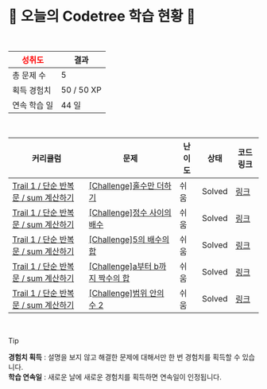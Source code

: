 # 🌲 오늘의 Codetree 학습 현황 🌲

<br />

| <span style="color:red;display:block;text-align:center;"> **성취도**</span> | 결과 |
|---|---|
| 총 문제 수 | 5 |
| 획득 경험치 | 50 / 50 XP |
| 연속 학습 일 | 44 일 |

<br />

|커리큘럼|문제|난이도|상태|코드 링크|
|---|---|---|---|---|
|[Trail 1 / 단순 반복문 / sum 계산하기](https://www.codetree.ai/trail-info/novice-low/)|[[Challenge]홀수만 더하기](https://www.codetree.ai/trails/complete/curated-cards/challenge-add-only-odd-numbers/)|쉬움|Solved|[링크](https://github.com/Minseo8170/codeTree_python3/blob/main/251024/%ED%99%80%EC%88%98%EB%A7%8C%20%EB%8D%94%ED%95%98%EA%B8%B0/add-only-odd-numbers.py)|
|[Trail 1 / 단순 반복문 / sum 계산하기](https://www.codetree.ai/trail-info/novice-low/)|[[Challenge]정수 사이의 배수](https://www.codetree.ai/trails/complete/curated-cards/challenge-multiplication-between-numbers/)|쉬움|Solved|[링크](https://github.com/Minseo8170/codeTree_python3/blob/main/251024/%EC%A0%95%EC%88%98%20%EC%82%AC%EC%9D%B4%EC%9D%98%20%EB%B0%B0%EC%88%98/multiplication-between-numbers.py)|
|[Trail 1 / 단순 반복문 / sum 계산하기](https://www.codetree.ai/trail-info/novice-low/)|[[Challenge]5의 배수의 합](https://www.codetree.ai/trails/complete/curated-cards/challenge-sum-of-specific-condition-multiple/)|쉬움|Solved|[링크](https://github.com/Minseo8170/codeTree_python3/blob/main/251024/5%EC%9D%98%20%EB%B0%B0%EC%88%98%EC%9D%98%20%ED%95%A9/sum-of-specific-condition-multiple.py)|
|[Trail 1 / 단순 반복문 / sum 계산하기](https://www.codetree.ai/trail-info/novice-low/)|[[Challenge]a부터 b까지 짝수의 합](https://www.codetree.ai/trails/complete/curated-cards/challenge-sum-of-even-nums-from-a-to-b/)|쉬움|Solved|[링크](https://github.com/Minseo8170/codeTree_python3/blob/main/251024/A%EB%B6%80%ED%84%B0%20B%EA%B9%8C%EC%A7%80%20%EC%A7%9D%EC%88%98%EC%9D%98%20%ED%95%A9/sum-of-even-nums-from-a-to-b.py)|
|[Trail 1 / 단순 반복문 / sum 계산하기](https://www.codetree.ai/trail-info/novice-low/)|[[Challenge]범위 안의 수 2](https://www.codetree.ai/trails/complete/curated-cards/challenge-number-in-range-2/)|쉬움|Solved|[링크](https://github.com/Minseo8170/codeTree_python3/blob/main/251024/%EB%B2%94%EC%9C%84%20%EC%95%88%EC%9D%98%20%EC%88%98%202/number-in-range-2.py)|


<br />

> [!TIP]
> **경험치 획득** : 설명을 보지 않고 해결한 문제에 대해서만 한 번 경험치를 획득할 수 있습니다.  
> **학습 연속일** : 새로운 날에 새로운 경험치를 획득하면 연속일이 인정됩니다.

